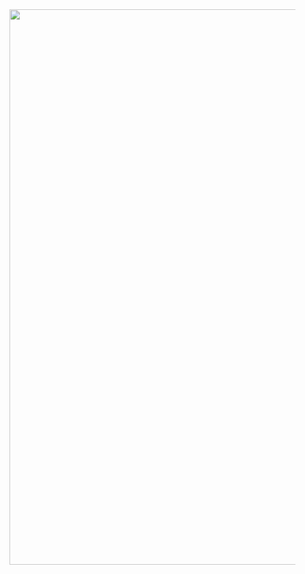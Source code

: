 <img src="https://github.com/user-attachments/assets/f000adc7-2a24-4e68-8983-6c29a94d6be8" width="980" >
